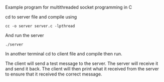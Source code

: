 Example program for multithreaded socket programming in C

cd to server file and compile using

`cc -o server server.c -lpthread`

And run the server

`./server`

In another terminal cd to client file and compile then run.

The client will send a test message to the server. The server will receive it and send it back. The client will then print what it received from the server to ensure that it received the correct message.
